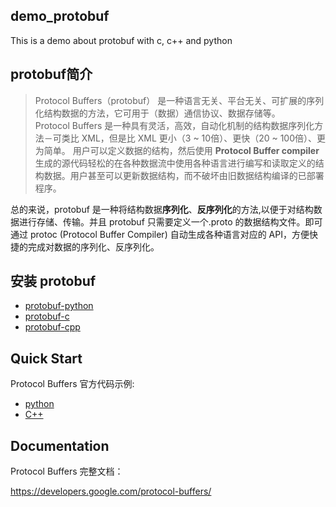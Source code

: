demo_protobuf
-----------
This is a demo about protobuf with c, c++ and python

protobuf简介
-----------
> Protocol Buffers（protobuf） 是一种语言无关、平台无关、可扩展的序列化结构数据的方法，它可用于（数据）通信协议、数据存储等。\
Protocol Buffers 是一种具有灵活，高效，自动化机制的结构数据序列化方法－可类比 XML，但是比 XML 更小（3 ~ 10倍）、更快（20 ~ 100倍）、更为简单。
用户可以定义数据的结构，然后使用 **Protocol Buffer compiler** 生成的源代码轻松的在各种数据流中使用各种语言进行编写和读取定义的结构数据。用户甚至可以更新数据结构，而不破坏由旧数据结构编译的已部署程序。

总的来说，protobuf 是一种将结构数据**序列化**、**反序列化**的方法,以便于对结构数据进行存储、传输。并且 protobuf 只需要定义一个.proto 的数据结构文件。即可通过 protoc (Protocol Buffer Compiler) 自动生成各种语言对应的 API，方便快捷的完成对数据的序列化、反序列化。

安装 protobuf
-----------

* [protobuf-python](python)
* [protobuf-c](c)
* [protobuf-cpp](cpp)

Quick Start
-----------

Protocol Buffers 官方代码示例:

* [python](https://developers.google.com/protocol-buffers/docs/pythontutorial)
* [C++](https://developers.google.com/protocol-buffers/docs/cpptutorial)

Documentation
-------------

Protocol Buffers 完整文档：

https://developers.google.com/protocol-buffers/
